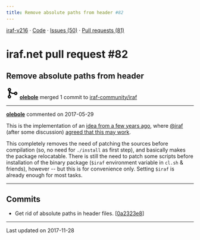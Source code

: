```yaml
---
title: Remove absolute paths from header #82
---
```


[iraf-v216](/iraf-v216) · [Code](https://github.com/iraf-community/iraf/tree/iraf-v216) · [Issues (50)](/iraf-v216/issues) · [Pull requests (81)](/iraf-v216/issues/pulls)

# iraf.net pull request #82
## Remove absolute paths from header
![merge](git-merge.svg) **[olebole](https://github.com/olebole)** merged 1 commit to [iraf-community/iraf](https://github.com/iraf-community/iraf/)

- - - -

**[olebole](https://github.com/olebole)** commented on 2017-05-29

This is the implementation of an [idea from a few years ago](https://iraf.net/forum/viewtopic.php?showtopic=1468323&mode=&show=30#1468416), where [@iraf](https://github.com/iraf) (after some discussion) [agreed that this may work](https://iraf.net/forum/viewtopic.php?showtopic=1468323&mode=&show=30&page=2#1468424).
  
This completely removes the need of patching the sources before compilation (so, no need for `./install` as first step), and basically makes the package relocatable. There is still the need to patch some scripts before installation of the binary package (`$iraf` environment variable in `cl.sh` & friends), however -- but this is for convenience only. Setting `$iraf` is already enough for most tasks.
- - - -

## Commits

* Get rid of absolute paths in header files. [[0a2323e8](https://github.com/iraf-community/iraf/commit/0a2323e8b9ecb045e77ef7b2d8d8ae86e51e5a41)]

- - - -

Last updated on 2017-11-28
